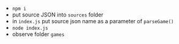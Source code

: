 * `npm i`
* put source JSON into `sources` folder
* in `index.js` put source json name as a parameter of `parseGame()`
* `node index.js`
* observe folder `games`

